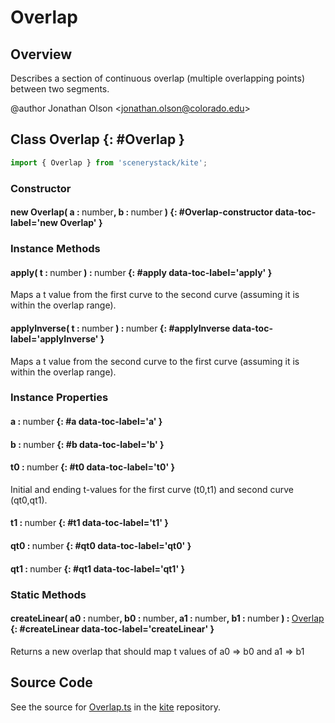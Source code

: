 # Overlap

## Overview

Describes a section of continuous overlap (multiple overlapping points) between two segments.

@author Jonathan Olson &lt;jonathan.olson@colorado.edu&gt;

## Class Overlap {: #Overlap }


```js
import { Overlap } from 'scenerystack/kite';
```
### Constructor

#### new Overlap( a : <span style="font-weight: 400;"><span style="color: hsla(calc(var(--md-hue) + 180deg),80%,40%,1);">number</span></span>, b : <span style="font-weight: 400;"><span style="color: hsla(calc(var(--md-hue) + 180deg),80%,40%,1);">number</span></span> ) {: #Overlap-constructor data-toc-label='new Overlap' }

### Instance Methods

#### apply( t : <span style="font-weight: 400;"><span style="color: hsla(calc(var(--md-hue) + 180deg),80%,40%,1);">number</span></span> ) : <span style="font-weight: 400;"><span style="color: hsla(calc(var(--md-hue) + 180deg),80%,40%,1);">number</span></span> {: #apply data-toc-label='apply' }

Maps a t value from the first curve to the second curve (assuming it is within the overlap range).

#### applyInverse( t : <span style="font-weight: 400;"><span style="color: hsla(calc(var(--md-hue) + 180deg),80%,40%,1);">number</span></span> ) : <span style="font-weight: 400;"><span style="color: hsla(calc(var(--md-hue) + 180deg),80%,40%,1);">number</span></span> {: #applyInverse data-toc-label='applyInverse' }

Maps a t value from the second curve to the first curve (assuming it is within the overlap range).

### Instance Properties

#### a : <span style="font-weight: 400;"><span style="color: hsla(calc(var(--md-hue) + 180deg),80%,40%,1);">number</span></span> {: #a data-toc-label='a' }

#### b : <span style="font-weight: 400;"><span style="color: hsla(calc(var(--md-hue) + 180deg),80%,40%,1);">number</span></span> {: #b data-toc-label='b' }

#### t0 : <span style="font-weight: 400;"><span style="color: hsla(calc(var(--md-hue) + 180deg),80%,40%,1);">number</span></span> {: #t0 data-toc-label='t0' }

Initial and ending t-values for the first curve (t0,t1) and second curve (qt0,qt1).

#### t1 : <span style="font-weight: 400;"><span style="color: hsla(calc(var(--md-hue) + 180deg),80%,40%,1);">number</span></span> {: #t1 data-toc-label='t1' }

#### qt0 : <span style="font-weight: 400;"><span style="color: hsla(calc(var(--md-hue) + 180deg),80%,40%,1);">number</span></span> {: #qt0 data-toc-label='qt0' }

#### qt1 : <span style="font-weight: 400;"><span style="color: hsla(calc(var(--md-hue) + 180deg),80%,40%,1);">number</span></span> {: #qt1 data-toc-label='qt1' }

### Static Methods

#### createLinear( a0 : <span style="font-weight: 400;"><span style="color: hsla(calc(var(--md-hue) + 180deg),80%,40%,1);">number</span></span>, b0 : <span style="font-weight: 400;"><span style="color: hsla(calc(var(--md-hue) + 180deg),80%,40%,1);">number</span></span>, a1 : <span style="font-weight: 400;"><span style="color: hsla(calc(var(--md-hue) + 180deg),80%,40%,1);">number</span></span>, b1 : <span style="font-weight: 400;"><span style="color: hsla(calc(var(--md-hue) + 180deg),80%,40%,1);">number</span></span> ) : <span style="font-weight: 400;">[Overlap](../kite/Overlap.md)</span> {: #createLinear data-toc-label='createLinear' }

Returns a new overlap that should map t values of a0 =&gt; b0 and a1 =&gt; b1



## Source Code

See the source for [Overlap.ts](https://github.com/phetsims/kite/blob/main/js/util/Overlap.ts) in the [kite](https://github.com/phetsims/kite) repository.
